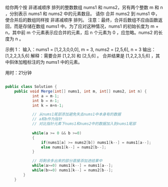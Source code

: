 给你两个按 非递减顺序 排列的整数数组 nums1 和 nums2，另有两个整数 m 和 n ，分别表示 nums1 和 nums2 中的元素数目。
请你 合并 nums2 到 nums1 中，使合并后的数组同样按 非递减顺序 排列。
注意：最终，合并后数组不应由函数返回，而是存储在数组 nums1 中。为了应对这种情况，nums1 的初始长度为 m + n，其中前 m 个元素表示应合并的元素，后 n 个元素为 0 ，应忽略。nums2 的长度为 n 。


示例 1：
输入：nums1 = [1,2,3,0,0,0], m = 3, nums2 = [2,5,6], n = 3
输出：[1,2,2,3,5,6]
解释：需要合并 [1,2,3] 和 [2,5,6] 。
合并结果是 [1,2,2,3,5,6] ，其中斜体加粗标注的为 nums1 中的元素。

用时：21分钟
```c#

public class Solution {
    public void Merge(int[] nums1, int m, int[] nums2, int n) {
            int a = m-1;
            int b = n-1;
            int k = m+n-1;

            // 从nums1尾部添加避免失去nums1中本身有的数据
            // a和b作为指针
            // 对比指针元素下nums1和nums2中的数据加入到nums1尾部
        
            while(a >= 0 && b >=0)
            {
                if(nums1[a] >= nums2[b]) nums1[k--] = nums1[a--];
                else nums1[k--] = nums2[b--];
            }

            // 将剩余多出来的部分直接添加进结果中
            while(a>=0) nums1[k--] = nums1[a--];
            while(b>=0) nums1[k--] = nums2[b--];
        }
    }

